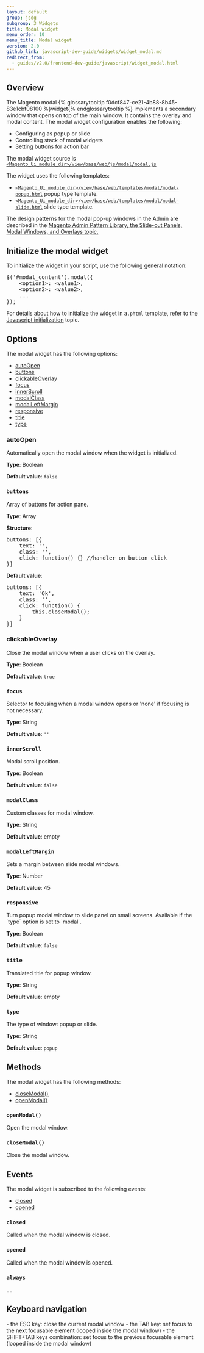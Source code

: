 ```yaml
---
layout: default
group: jsdg
subgroup: 3_Widgets
title: Modal widget
menu_order: 10
menu_title: Modal widget
version: 2.0
github_link: javascript-dev-guide/widgets/widget_modal.md
redirect_from:
  - guides/v2.0/frontend-dev-guide/javascript/widget_modal.html
---
```


<h2 id="modal_overview">Overview</h2>

The Magento modal {% glossarytooltip f0dcf847-ce21-4b88-8b45-83e1cbf08100 %}widget{% endglossarytooltip %} implements a secondary window that opens on top of the main window. It contains the overlay and modal content. The modal widget configuration enables the following:

<ul>
<li>Configuring as popup or slide</li>
<li>Controlling stack of modal widgets</li> 
<li>Setting buttons for action bar</li>
</ul>


The modal widget source is <a href="{{site.mage2000url}}app/code/Magento/Ui/view/base/web/js/modal/modal.js" target="_blank"><code>&lt;Magento_Ui_module_dir&gt;/view/base/web/js/modal/modal.js</code></a>


The widget uses the following templates:

- <a href="{{site.mage2000url}}app/code/Magento/Ui/view/base/web/templates/modal/modal-popup.html" target="_blank"><code>&lt;Magento_Ui_module_dir&gt;/view/base/web/templates/modal/modal-popup.html</code></a> popup type template.
- <a href="{{site.mage2000url}}app/code/Magento/Ui/view/base/web/templates/modal/modal-slide.html" target="_blank"><code>&lt;Magento_Ui_module_dir&gt;/view/base/web/templates/modal/modal-slide.html</code></a> slide type template.

The design patterns for the modal pop-up windows in the Admin are described in the <a href="{{page.baseurl}}pattern-library/containers/slideouts-modals-overlays/slideouts-modals-overalys.html#modals">Magento Admin Pattern Library, the Slide-out Panels, Modal Windows, and Overlays topic.</a> 

<h2 id="modal_initialize">Initialize the modal widget</h2>

To initialize the widget in your script, use the following general notation:
<pre>
$('#modal_content').modal({
    &lt;option1&gt;: &lt;value1&gt;,
    &lt;option2&gt;: &lt;value2&gt;,
    ...
});
</pre>

For details about how to initialize the widget in a`.phtml` template, refer to the <a href="{{page.baseurl}}javascript-dev-guide/javascript/js_init.html" target="_blank">Javascript initialization</a> topic.

<h2 id="modal_options">Options</h2>
The modal widget has the following options:
<ul>
<li><a href="#modal_autoopen">autoOpen</a></li>
<li><a href="#modal_buttons">buttons</a></li>
<li><a href="#modal_clickableOverlay">clickableOverlay</a></li>
<li><a href="#modal_focus">focus</a></li>
<li><a href="#modal_innerScroll">innerScroll</a></li>
<li><a href="#modal_modalClass">modalClass</a></li>
<li><a href="#modal_modalLeftMargin">modalLeftMargin</a></li>
<li><a href="#modal_responsive">responsive</a></li>
<li><a href="#modal_title">title</a></li>
<li><a href="#modal_type">type</a></li>
</ul>


<h3 id="modal_autoopen">autoOpen</h3>
Automatically open the modal window when the widget is initialized.

**Type**: Boolean 

**Default value**: `false`

<h3 id="modal_buttons"><code>buttons</code></h3>
Array of buttons for action pane.

**Type**: Array 

**Structure**:
<pre>
buttons: [{
    text: '',
    class: '',
    click: function() {} //handler on button click
}]
</pre>

**Default value**:
<pre>
buttons: [{
    text: 'Ok',
    class: '',
    click: function() {
        this.closeModal();
    }
}]
</pre>

<h3 id="modal_clickableOverlay">clickableOverlay</h3>
Close the modal window when a user clicks on the overlay.

**Type**: Boolean 

**Default value**: `true`


<h3 id="modal_focus"><code>focus</code></h3>
Selector to focusing when a modal window opens or 'none' if focusing is not necessary.


**Type**: String 

**Default value**: `''`


<h3 id="modal_innerScroll"><code>innerScroll</code></h3>
Modal scroll position.

**Type**: Boolean 

**Default value**: `false`

<h3 id="modal_modalClass"><code>modalClass</code></h3>
Custom classes for modal window.

**Type**: String 

**Default value**: empty

<h3 id="modal_modalLeftMargin"><code>modalLeftMargin</code></h3>
Sets a margin between slide modal windows.

**Type**: Number 

**Default value**: 45

<h3 id="modal_responsive"><code>responsive</code></h3>
Turn popup modal window to slide panel on small screens. Available if the `type` option is set to `modal`.

**Type**: Boolean 

**Default value**: `false`

<h3 id="modal_title"><code>title</code></h3>
Translated title for popup window.

**Type**: String 

**Default value**: empty


<h3 id="modal_type"><code>type</code></h3>

The type of window: popup or slide.

**Type**: String 

**Default value**: `popup`

<h2 id="modal_methods">Methods</h2>
The modal widget has the following methods:
<ul>
<li><a href="#modal_close">closeModal()</a></li>
<li><a href="#modal_open">openModal()</a></li>
</ul>

<h3 id="modal_open"><code>openModal()</code></h3>
Open the modal window.


<h3 id="modal_close"><code>closeModal()</code></h3>
Close the modal window.

<h2 id="modal_events">Events</h2>

The modal widget is subscribed to the following events:
<ul>
<li><a href="#modal_closed">closed</a></li>
<li><a href="#modal_opened">opened</a></li>
</ul>

<h3 id="modal_closed"><code>closed</code></h3>
Called when the modal window is closed.

<h3 id="modal_opened"><code>opened</code></h3>
Called when the modal window is opened.

<h3 id="modal_opened"><code>always</code></h3>
....

<h2 id="key_navigation">Keyboard navigation</h2>
- the ESC key: close the current modal window
- the TAB key: set focus to the next focusable element (looped inside the modal window)
- the SHIFT+TAB keys combination: set focus to the previous focusable element (looped inside the modal window)

